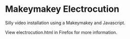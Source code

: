 Makeymakey Electrocution
========================

Silly video installation using a Makeymakey and Javascript.

View electrocution.html in Firefox for more information.
